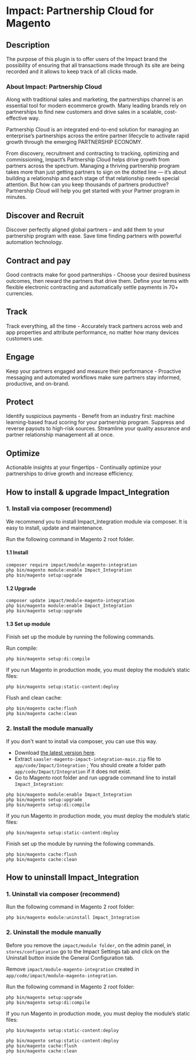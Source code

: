 # Impact: Partnership Cloud for Magento

## Description

The purpose of this plugin is to offer users of the Impact brand the 
possibility of ensuring that all transactions made through its site are 
being recorded and it allows to keep track of all clicks made.

### About Impact: Partnership Cloud 

Along with traditional sales and marketing, the partnerships channel is an essential tool for modern ecommerce growth. Many leading brands rely on partnerships to find new customers and drive sales in a scalable, cost-effective way.

Partnership Cloud is an integrated end-to-end solution for managing an enterprise’s partnerships across the entire partner lifecycle to activate rapid growth through the emerging PARTNERSHIP ECONOMY.

From discovery, recruitment and contracting to tracking, optimizing and commissioning, Impact’s Partnership Cloud helps drive growth from partners across the spectrum. Managing a thriving partnership program takes more than just getting partners to sign on the dotted line — it’s about building a relationship and each stage of that relationship needs special attention. But how can you keep thousands of partners productive? Partnership Cloud will help you get started with your Partner program in minutes.

## Discover and Recruit

Discover perfectly aligned global partners – and add them to your partnership program with ease. Save time finding partners with powerful automation technology.

## Contract and pay

Good contracts make for good partnerships - Choose your desired business outcomes, then reward the partners that drive them. Define your terms with flexible electronic contracting and automatically settle payments in 70+ currencies.

## Track

Track everything, all the time - Accurately track partners across web and app properties and attribute performance, no matter how many devices customers use.

## Engage

Keep your partners engaged and measure their performance - Proactive messaging and automated workflows make sure partners stay informed, productive, and on-brand.

## Protect

Identify suspicious payments - Benefit from an industry first: machine learning-based fraud scoring for your partnership program. Suppress and reverse payouts to high-risk sources. Streamline your quality assurance and partner relationship management all at once.

## Optimize

Actionable insights at your fingertips - Continually optimize your partnerships to drive growth and increase efficiency.


## How to install & upgrade Impact_Integration

### 1. Install via composer (recommend)

We recommend you to install Impact_Integration module via composer. It is easy to install, update and maintenance.

Run the following command in Magento 2 root folder.

#### 1.1 Install

```
composer require impact/module-magento-integration
php bin/magento module:enable Impact_Integration
php bin/magento setup:upgrade
```

#### 1.2 Upgrade

```
composer update impact/module-magento-integration
php bin/magento module:enable Impact_Integration
php bin/magento setup:upgrade
```

#### 1.3 Set up module

Finish set up the module by running the following commands.

Run compile:

```
php bin/magento setup:di:compile
```

If you run Magento in production mode, you must deploy the module’s static files:

```
php bin/magento setup:static-content:deploy
```

Flush and clean cache:

```
php bin/magento cache:flush
php bin/magento cache:clean
```

### 2. Install the module manually 

If you don't want to install via composer, you can use this way. 

- Download [the latest version here](https://github.com/saasler/saasler-magento-impact-integration/archive/refs/heads/main.zip).
- Extract `saasler-magento-impact-integration-main.zip` file to `app/code/Impact/Integration` ; You should create a folder path `app/code/Impact/Integration` if it does not exist.
- Go to Magento root folder and run upgrade command line to install `Impact_Integration`:

```
php bin/magento module:enable Impact_Integration
php bin/magento setup:upgrade
php bin/magento setup:di:compile
``` 

If you run Magento in production mode, you must deploy the module’s static files:

```
php bin/magento setup:static-content:deploy
``` 

Finish set up the module by running the following commands.

``` 
php bin/magento cache:flush
php bin/magento cache:clean
```


## How to uninstall Impact_Integration

### 1. Uninstall via composer (recommend)

Run the following command in Magento 2 root folder:

```
php bin/magento module:uninstall Impact_Integration
```

### 2. Uninstall the module manually 

Before you remove the `impact/module folder`, on the admin panel, in `stores/configuration` go to the Impact Settings tab and click on the Uninstall button inside the General Configuration tab.

Remove `impact/module-magento-integration` created in `app/code/impact/module-magento-integration`.

Run the following command in Magento 2 root folder:

```
php bin/magento setup:upgrade
php bin/magento setup:di:compile
```

If you run Magento in production mode, you must deploy the module’s static files:

```
php bin/magento setup:static-content:deploy
``` 

```
php bin/magento setup:static-content:deploy
php bin/magento cache:flush
php bin/magento cache:clean
```